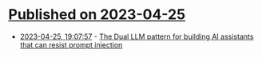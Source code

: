 # [Published on 2023-04-25](index.md)

* [2023-04-25, 19:07:57](https://lobste.rs/s/ltyzx5/dual_llm_pattern_for_building_ai) - [The Dual LLM pattern for building AI assistants that can resist prompt injection](https://simonwillison.net/2023/Apr/25/dual-llm-pattern/)

